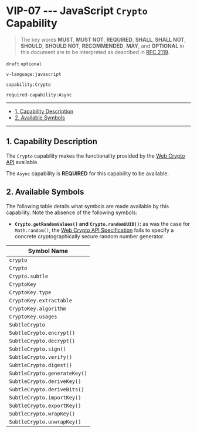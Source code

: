 <!-- markdownlint-disable MD043 -->

# VIP-07 --- JavaScript `Crypto` Capability

> The key words **MUST**, **MUST NOT**, **REQUIRED**, **SHALL**, **SHALL NOT**, **SHOULD**, **SHOULD NOT**, **RECOMMENDED**,  **MAY**, and **OPTIONAL** in this document are to be interpreted as described in [RFC 2119](https://www.rfc-editor.org/rfc/rfc2119.txt).

`draft` `optional`

`v-language:javascript`

`capability:Crypto`

`required-capability:Async`

---

- [1. Capability Description](#1-capability-description)
- [2. Available Symbols](#2-available-symbols)

---

## 1. Capability Description

The `Crypto` capability makes the functionality provided by the [Web Crypto API](https://developer.mozilla.org/en-US/docs/Web/API/Web_Crypto_API) available.

The `Async` capability is **REQUIRED** for this capability to be available.

## 2. Available Symbols

The following table details what symbols are made available by this capability.
Note the absence of the following symbols:

- **`Crypto.getRandomValues()` and `Crypto.randomUUID()`:** as was the case for `Math.random()`, the [Web Crypto API Specification](https://w3c.github.io/webcrypto/#crypto-interface) fails to specify a concrete cryptographically secure random number generator.

| Symbol Name                  |
| ---------------------------- |
| `crypto`                     |
| `Crypto`                     |
| `Crypto.subtle`              |
| `CryptoKey`                  |
| `CryptoKey.type`             |
| `CryptoKey.extractable`      |
| `CryptoKey.algorithm`        |
| `CryptoKey.usages`           |
| `SubtleCrypto`               |
| `SubtleCrypto.encrypt()`     |
| `SubtleCrypto.decrypt()`     |
| `SubtleCrypto.sign()`        |
| `SubtleCrypto.verify()`      |
| `SubtleCrypto.digest()`      |
| `SubtleCrypto.generateKey()` |
| `SubtleCrypto.deriveKey()`   |
| `SubtleCrypto.deriveBits()`  |
| `SubtleCrypto.importKey()`   |
| `SubtleCrypto.exportKey()`   |
| `SubtleCrypto.wrapKey()`     |
| `SubtleCrypto.unwrapKey()`   |
